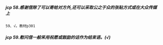 ##### jcp 58.感谢信除了可以寄给对方外,还可以采取公之于众的张贴方式或在大众传媒上
    59、√。教材p301

##### jcp 59.慰问信一般釆用祝愿或鼓励的话作为结束语。(√)